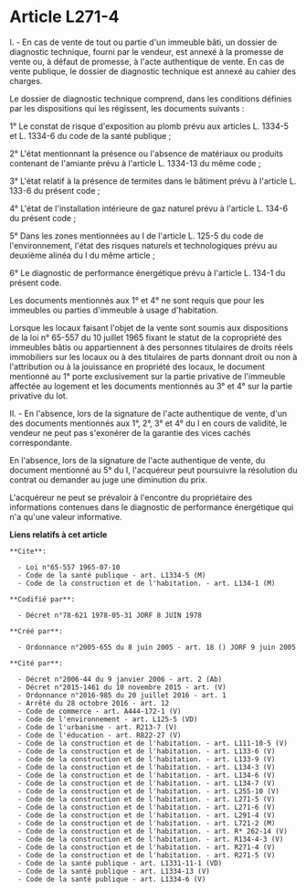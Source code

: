 # Article L271-4

I. - En cas de vente de tout ou partie d'un immeuble bâti, un dossier de diagnostic technique, fourni par le vendeur, est
annexé à la promesse de vente ou, à défaut de promesse, à l'acte authentique de vente. En cas de vente publique, le dossier
de diagnostic technique est annexé au cahier des charges.

Le dossier de diagnostic technique comprend, dans les conditions définies par les dispositions qui les régissent, les
documents suivants :

1° Le constat de risque d'exposition au plomb prévu aux articles L. 1334-5 et L. 1334-6 du code de la santé publique ;

2° L'état mentionnant la présence ou l'absence de matériaux ou produits contenant de l'amiante prévu à l'article L. 1334-13
du même code ;

3° L'état relatif à la présence de termites dans le bâtiment prévu à l'article L. 133-6 du présent code ;

4° L'état de l'installation intérieure de gaz naturel prévu à l'article L. 134-6 du présent code ;

5° Dans les zones mentionnées au I de l'article L. 125-5 du code de l'environnement, l'état des risques naturels et
technologiques prévu au deuxième alinéa du I du même article ;

6° Le diagnostic de performance énergétique prévu à l'article L. 134-1 du présent code.

Les documents mentionnés aux 1° et 4° ne sont requis que pour les immeubles ou parties d'immeuble à usage d'habitation.

Lorsque les locaux faisant l'objet de la vente sont soumis aux dispositions de la loi n° 65-557 du 10 juillet 1965 fixant le
statut de la copropriété des immeubles bâtis ou appartiennent à des personnes titulaires de droits réels immobiliers sur les
locaux ou à des titulaires de parts donnant droit ou non à l'attribution ou à la jouissance en propriété des locaux, le
document mentionné au 1° porte exclusivement sur la partie privative de l'immeuble affectée au logement et les documents
mentionnés au 3° et 4° sur la partie privative du lot.

II. - En l'absence, lors de la signature de l'acte authentique de vente, d'un des documents mentionnés aux 1°, 2°, 3° et 4°
du I en cours de validité, le vendeur ne peut pas s'exonérer de la garantie des vices cachés correspondante.

En l'absence, lors de la signature de l'acte authentique de vente, du document mentionné au 5° du I, l'acquéreur peut
poursuivre la résolution du contrat ou demander au juge une diminution du prix.

L'acquéreur ne peut se prévaloir à l'encontre du propriétaire des informations contenues dans le diagnostic de performance
énergétique qui n'a qu'une valeur informative.

**Liens relatifs à cet article**

	**Cite**:

	  - Loi n°65-557 1965-07-10
	  - Code de la santé publique - art. L1334-5 (M)
	  - Code de la construction et de l'habitation. - art. L134-1 (M)

	**Codifié par**:

	  - Décret n°78-621 1978-05-31 JORF 8 JUIN 1978

	**Créé par**:

	  - Ordonnance n°2005-655 du 8 juin 2005 - art. 18 () JORF 9 juin 2005

	**Cité par**:

	  - Décret n°2006-44 du 9 janvier 2006 - art. 2 (Ab)
	  - Décret n°2015-1461 du 10 novembre 2015 - art. (V)
	  - Ordonnance n°2016-985 du 20 juillet 2016 - art. 1
	  - Arrêté du 28 octobre 2016 - art. 12
	  - Code de commerce - art. A444-172-1 (V)
	  - Code de l'environnement - art. L125-5 (VD)
	  - Code de l'urbanisme - art. R213-7 (V)
	  - Code de l'éducation - art. R822-27 (V)
	  - Code de la construction et de l'habitation. - art. L111-10-5 (V)
	  - Code de la construction et de l'habitation. - art. L133-6 (V)
	  - Code de la construction et de l'habitation. - art. L133-9 (V)
	  - Code de la construction et de l'habitation. - art. L134-3 (V)
	  - Code de la construction et de l'habitation. - art. L134-6 (V)
	  - Code de la construction et de l'habitation. - art. L134-7 (V)
	  - Code de la construction et de l'habitation. - art. L255-10 (V)
	  - Code de la construction et de l'habitation. - art. L271-5 (V)
	  - Code de la construction et de l'habitation. - art. L271-6 (V)
	  - Code de la construction et de l'habitation. - art. L291-4 (V)
	  - Code de la construction et de l'habitation. - art. L721-2 (M)
	  - Code de la construction et de l'habitation. - art. R* 262-14 (V)
	  - Code de la construction et de l'habitation. - art. R134-4-3 (V)
	  - Code de la construction et de l'habitation. - art. R271-4 (V)
	  - Code de la construction et de l'habitation. - art. R271-5 (V)
	  - Code de la santé publique - art. L1331-11-1 (VD)
	  - Code de la santé publique - art. L1334-13 (V)
	  - Code de la santé publique - art. L1334-6 (V)
